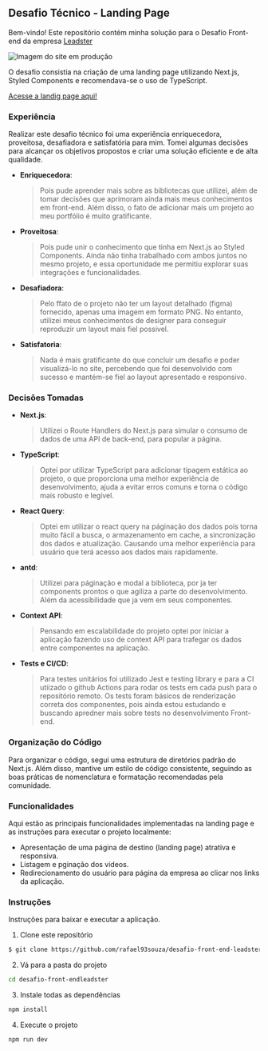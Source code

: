 ## Desafio Técnico - Landing Page

Bem-vindo! Este repositório contém minha solução para o Desafio Front-end da empresa [Leadster](https://leadster.com.br/) 

![Imagem do site em produção](https://github.com/rafael93souza/desafio-front-end-leadster/assets/104039671/3224d745-c0e0-434d-a228-b76be45dbe79)

O desafio consistia na criação de uma landing page utilizando Next.js, Styled Components e recomendava-se o uso de TypeScript.

[Acesse a landig page aqui!](https://desafio-front-end-leadster.vercel.app/) 


### Experiência
Realizar este desafio técnico foi uma experiência enriquecedora, proveitosa, desafiadora e satisfatória para mim. Tomei algumas decisões para alcançar os objetivos propostos e criar uma solução eficiente e de alta qualidade.


* **Enriquecedora**: 
    >  Pois pude aprender mais sobre as bibliotecas que utilizei, além de tomar decisões que aprimoram ainda mais meus conhecimentos em front-end.  Além disso, o fato de adicionar mais um projeto ao meu portfólio é muito gratificante.

* **Proveitosa**: 
    > Pois pude unir o conhecimento que tinha em Next.js ao Styled Components. Ainda não tinha trabalhado com ambos juntos no mesmo projeto, e essa oportunidade me permitiu explorar suas integrações e funcionalidades.

*  **Desafiadora**: 
    > Pelo ffato de o projeto não ter um layout detalhado (figma) fornecido, apenas uma imagem em formato PNG. No entanto, utilizei meus conhecimentos de designer para conseguir reproduzir um layout mais fiel possivel. 
    

* **Satisfatoria**:
    > Nada é mais gratificante do que concluir um desafio e poder visualizá-lo no site, percebendo que foi desenvolvido com sucesso e mantém-se fiel ao layout apresentado e responsivo.   


### Decisões Tomadas

* **Next.js**:
    >Utilizei o Route Handlers do Next.js para simular o consumo de dados de uma API de back-end, para popular a página. 

* **TypeScript**:
    > Optei por utilizar TypeScript para adicionar tipagem estática ao projeto, o que proporciona uma melhor experiência de desenvolvimento, ajuda a evitar erros comuns e torna o código mais robusto e legível.

* **React Query**:
    > Optei em utilizar o react query na páginação dos dados pois torna muito fácil a busca, o armazenamento em cache, a sincronização dos dados e atualização. Causando uma melhor experiência para usuário que terá acesso aos dados mais rapidamente.

* **antd**:
    > Utilizei para páginação e modal a biblioteca, por ja ter components prontos o que agiliza a parte do desenvolvimento. Além da acessibilidade que ja vem em seus componentes.

* **Context API**:
    > Pensando em escalabilidade do projeto optei por iniciar a aplicação fazendo uso de context API para trafegar os dados entre componentes na aplicação.

* **Tests e CI/CD**:
    > Para testes unitários foi utilizado Jest e testing library e para a CI utiizado o github Actions para rodar os tests em cada push para o repositório remoto. Os tests foram básicos de renderização correta dos componentes, pois ainda estou estudando e buscando apredner mais sobre tests no desenvolvimento Front-end.  

### Organização do Código

Para organizar o código, segui uma estrutura de diretórios padrão do Next.js. Além disso, mantive um estilo de código consistente, seguindo as boas práticas de nomenclatura e formatação recomendadas pela comunidade.


### Funcionalidades

Aqui estão as principais funcionalidades implementadas na landing page e as instruções para executar o projeto localmente:

* Apresentação de uma página de destino (landing page) atrativa e responsiva.
* Listagem e pginação dos videos. 
* Redirecionamento do usuário para página da empresa ao clicar nos links da aplicação.


### Instruções

Instruções para baixar e executar a aplicação. 

1. Clone este repositório
```bash
$ git clone https://github.com/rafael93souza/desafio-front-end-leadster.git
```

2. Vá para a pasta do projeto
```bash
cd desafio-front-endleadster
```
3. Instale todas as dependências 
```bash
npm install
```
4. Execute o projeto
```bash
npm run dev
```


